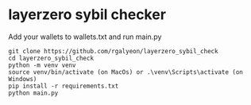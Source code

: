 # layerzero sybil checker

Add your wallets to wallets.txt and run main.py

```
git clone https://github.com/rgalyeon/layerzero_sybil_check
cd layerzero_sybil_check
python -m venv venv
source venv/bin/activate (on MacOs) or .\venv\Scripts\activate (on Windows)
pip install -r requirements.txt
python main.py
```
